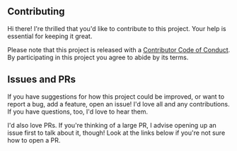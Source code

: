 ## Contributing

Hi there! I're thrilled that you'd like to contribute to this project. Your help is essential for keeping it great.

Please note that this project is released with a [Contributor Code of Conduct](https://github.com/ruperthnyagesoa/PJR-Library-Website/blob/main/CODE_OF_CONDUCT.md). By participating in this project you agree to abide by its terms.

## Issues and PRs

If you have suggestions for how this project could be improved, or want to report a bug, add a feature, open an issue! I'd love all and any contributions. If you have questions, too, I'd love to hear them.

I'd also love PRs. If you're thinking of a large PR, I advise opening up an issue first to talk about it, though! Look at the links below if you're not sure how to open a PR.

